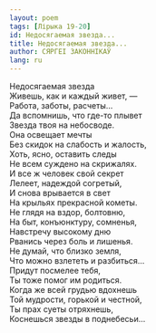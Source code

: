 ```yaml
---
layout: poem
tags: [Лірыка 19-20]
id: Недосягаемая звезда...
title: Недосягаемая звезда...
author: СЯРГЕІ ЗАКОННІКАЎ
lang: ru
---
```



Недосягаемая звезда  
Живешь, как и каждый живет, —  
Работа, заботы, расчеты...  
Да вспомнишь, что где-то плывет  
Звезда твоя на небосводе.  
Она освещает мечты  
Без скидок на слабость и жалость,  
Хоть, ясно, оставить следы  
Не всем  суждено на скрижалях.  
И все ж человек свой секрет  
Лелеет, надеждой согретый,  
И снова врывается в свет  
На крыльях прекрасной кометы.  
Не глядя на вздор, болтовню,  
На быт, конъюнктуру, сомненья,  
Навстречу высокому дню  
Рванись через боль и лишенья.  
Не думай, что близко земля,  
Что можно взлететь и разбиться...  
Придут посмелее тебя,  
Ты тоже помог им родиться.  
Когда же всей грудью вдохнешь  
Той мудрости, горькой и честной,  
Ты прах суеты отряхнешь,  
Коснешься звезды в поднебесьи...  
